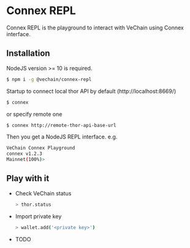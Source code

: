 # Connex REPL

Connex REPL is the playground to interact with VeChain using Connex interface.


## Installation

NodeJS version >= 10 is required.

```bash
$ npm i -g @vechain/connex-repl
```

Startup to connect local thor API by default (http://localhost:8669/)
```bash
$ connex 
```

or specify remote one
```bash
$ connex http://remote-thor-api-base-url
```

Then you get a NodeJS REPL interface. e.g.

```bash
VeChain Connex Playground
connex v1.2.3
Mainnet(100%)>
```

## Play with it

* Check VeChain status
    ```bash
    > thor.status
    ```

* Import private key
    ```bash
    > wallet.add('<private key>')
    ```

* TODO
